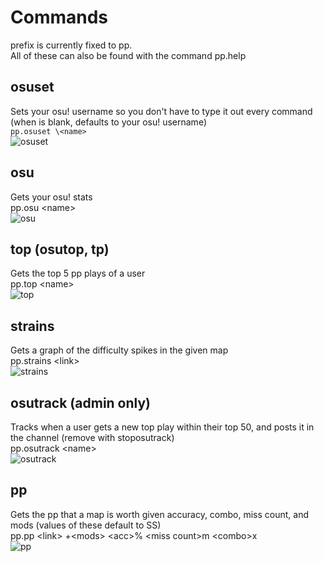 # Commands
prefix is currently fixed to pp.  
All of these can also be found with the command pp.help <command>  
## osuset
Sets your osu! username so you don't have to type it out every command (when <name> is blank, defaults to your osu! username)  
`pp.osuset \<name>`  
![osuset](https://cdn.discordapp.com/attachments/437091189792047125/782988806050807808/unknown.png)  
## osu
Gets your osu! stats  
pp.osu \<name>  
![osu](https://cdn.discordapp.com/attachments/644268290474115075/782989222004129822/unknown.png)  
## top (osutop, tp)
Gets the top 5 pp plays of a user  
pp.top \<name>  
![top](https://cdn.discordapp.com/attachments/644268290474115075/782990219230183434/unknown.png)  
## strains  
Gets a graph of the difficulty spikes in the given map  
pp.strains \<link>  
![strains](https://cdn.discordapp.com/attachments/644268290474115075/782990812358246491/unknown.png)  
## osutrack (admin only)  
Tracks when a user gets a new top play within their top 50, and posts it in the channel (remove with stoposutrack)  
pp.osutrack \<name>  
![osutrack](https://cdn.discordapp.com/attachments/644268290474115075/782991443823558656/unknown.png)
## pp
Gets the pp that a map is worth given accuracy, combo, miss count, and mods (values of these default to SS)  
pp.pp \<link> +\<mods> \<acc>% \<miss count>m \<combo>x   
![pp](https://cdn.discordapp.com/attachments/644268290474115075/782989866115792926/unknown.png)
